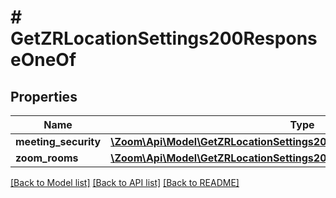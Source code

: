 # # GetZRLocationSettings200ResponseOneOf

## Properties

Name | Type | Description | Notes
------------ | ------------- | ------------- | -------------
**meeting_security** | [**\Zoom\Api\Model\GetZRLocationSettings200ResponseOneOfMeetingSecurity**](GetZRLocationSettings200ResponseOneOfMeetingSecurity.md) |  | [optional]
**zoom_rooms** | [**\Zoom\Api\Model\GetZRLocationSettings200ResponseOneOfZoomRooms**](GetZRLocationSettings200ResponseOneOfZoomRooms.md) |  | [optional]

[[Back to Model list]](../../README.md#models) [[Back to API list]](../../README.md#endpoints) [[Back to README]](../../README.md)
